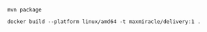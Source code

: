 ```shell
mvn package
```

```shell
docker build --platform linux/amd64 -t maxmiracle/delivery:1 .
```